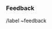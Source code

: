 <!--
Please read and abide by the code of conduct at https://gitlab.com/isopod-cloud/chasm/-/blob/main/CODE_OF_CONDUCT.md?ref_type=heads

If you haven't already done so, please also take a moment to search the issues to see if someone has already made an
issue like the one you're here to make. Adding your supporting detail there will both help keep thing organized and also
help make sure that it's obvious that several people are interested in the same issue.

Lastly, please check to see if another template may be appropriate. If you have questions about how to use the software,
or would like to see a specific feature added, using the question or enhancement templates will help ensure that your
feedback will be structured in a way that will help the project help you.
-->

### Feedback

<!-- Let us know what you'd like us to know. -->

/label ~feedback

